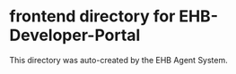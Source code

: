 # frontend directory for EHB-Developer-Portal

This directory was auto-created by the EHB Agent System.